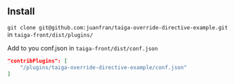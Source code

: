## Install

`git clone git@github.com:juanfran/taiga-override-directive-example.git` in `taiga-front/dist/plugins/`

Add to you conf.json in `taiga-front/dist/conf.json`

```json
"contribPlugins": [
    "/plugins/taiga-override-directive-example/conf.json"
]
```